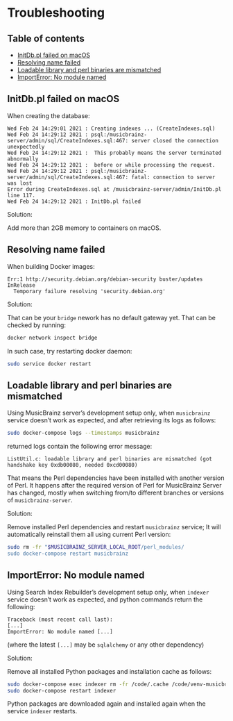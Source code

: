 # Troubleshooting

## Table of contents

<!-- toc -->

- [InitDb.pl failed on macOS](#initdbpl-failed-on-macos)
- [Resolving name failed](#resolving-name-failed)
- [Loadable library and perl binaries are mismatched](#loadable-library-and-perl-binaries-are-mismatched)
- [ImportError: No module named](#importerror-no-module-named)

<!-- tocstop -->

## InitDb.pl failed on macOS

When creating the database:

```log
Wed Feb 24 14:29:01 2021 : Creating indexes ... (CreateIndexes.sql)
Wed Feb 24 14:29:12 2021 : psql:/musicbrainz-server/admin/sql/CreateIndexes.sql:467: server closed the connection unexpectedly
Wed Feb 24 14:29:12 2021 : 	This probably means the server terminated abnormally
Wed Feb 24 14:29:12 2021 : 	before or while processing the request.
Wed Feb 24 14:29:12 2021 : psql:/musicbrainz-server/admin/sql/CreateIndexes.sql:467: fatal: connection to server was lost
Error during CreateIndexes.sql at /musicbrainz-server/admin/InitDb.pl line 117.
Wed Feb 24 14:29:12 2021 : InitDb.pl failed
```

Solution:

Add more than 2GB memory to containers on macOS.

## Resolving name failed

When building Docker images:

```log
Err:1 http://security.debian.org/debian-security buster/updates InRelease
  Temporary failure resolving 'security.debian.org'
```

Solution:

That can be your `bridge` nework has no default gateway yet.
That can be checked by running:

```bash
docker network inspect bridge
```

In such case, try restarting docker daemon:

```bash
sudo service docker restart
```

## Loadable library and perl binaries are mismatched

Using MusicBrainz server’s development setup only,
when `musicbrainz` service doesn’t work as expected,
and after retrieving its logs as follows:

```bash
sudo docker-compose logs --timestamps musicbrainz
```

returned logs contain the following error message:

```log
ListUtil.c: loadable library and perl binaries are mismatched (got handshake key 0xdb00080, needed 0xcd00080)
```

That means the Perl dependencies have been installed with another
version of Perl. It happens after the required version of Perl for
MusicBrainz Server has changed, mostly when switching from/to
different branches or versions of `musicbrainz-server`.

Solution:

Remove installed Perl dependencies and restart `musicbrainz` service;
It will automatically reinstall them all using current Perl version:

```bash
sudo rm -fr "$MUSICBRAINZ_SERVER_LOCAL_ROOT/perl_modules/
sudo docker-compose restart musicbrainz
```

## ImportError: No module named

Using Search Index Rebuilder’s development setup only,
when `indexer` service doesn’t work as expected,
and python commands return the following:

```log
Traceback (most recent call last):
[...]
ImportError: No module named [...]
```

(where the latest `[...]` may be `sqlalchemy` or any other dependency)

Solution:

Remove all installed Python packages and installation cache as follows:

```bash
sudo docker-compose exec indexer rm -fr /code/.cache /code/venv-musicbrainz-docker
sudo docker-compose restart indexer
```

Python packages are downloaded again and installed again when the
service `indexer` restarts.
